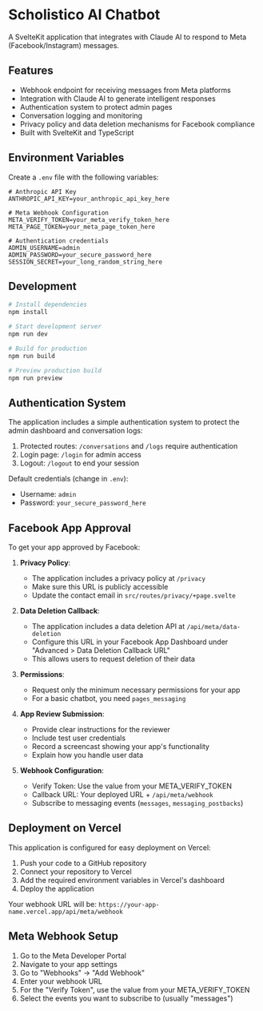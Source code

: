 # Scholistico AI Chatbot

A SvelteKit application that integrates with Claude AI to respond to Meta (Facebook/Instagram) messages.

## Features

- Webhook endpoint for receiving messages from Meta platforms
- Integration with Claude AI to generate intelligent responses
- Authentication system to protect admin pages
- Conversation logging and monitoring
- Privacy policy and data deletion mechanisms for Facebook compliance
- Built with SvelteKit and TypeScript

## Environment Variables

Create a `.env` file with the following variables:

```
# Anthropic API Key
ANTHROPIC_API_KEY=your_anthropic_api_key_here

# Meta Webhook Configuration
META_VERIFY_TOKEN=your_meta_verify_token_here
META_PAGE_TOKEN=your_meta_page_token_here

# Authentication credentials
ADMIN_USERNAME=admin
ADMIN_PASSWORD=your_secure_password_here
SESSION_SECRET=your_long_random_string_here
```

## Development

```bash
# Install dependencies
npm install

# Start development server
npm run dev

# Build for production
npm run build

# Preview production build
npm run preview
```

## Authentication System

The application includes a simple authentication system to protect the admin dashboard and conversation logs:

1. Protected routes: `/conversations` and `/logs` require authentication
2. Login page: `/login` for admin access
3. Logout: `/logout` to end your session

Default credentials (change in `.env`):
- Username: `admin`
- Password: `your_secure_password_here`

## Facebook App Approval

To get your app approved by Facebook:

1. **Privacy Policy**:
   - The application includes a privacy policy at `/privacy`
   - Make sure this URL is publicly accessible
   - Update the contact email in `src/routes/privacy/+page.svelte`

2. **Data Deletion Callback**:
   - The application includes a data deletion API at `/api/meta/data-deletion`
   - Configure this URL in your Facebook App Dashboard under "Advanced > Data Deletion Callback URL"
   - This allows users to request deletion of their data

3. **Permissions**:
   - Request only the minimum necessary permissions for your app
   - For a basic chatbot, you need `pages_messaging`

4. **App Review Submission**:
   - Provide clear instructions for the reviewer
   - Include test user credentials
   - Record a screencast showing your app's functionality
   - Explain how you handle user data

5. **Webhook Configuration**:
   - Verify Token: Use the value from your META_VERIFY_TOKEN
   - Callback URL: Your deployed URL + `/api/meta/webhook`
   - Subscribe to messaging events (`messages`, `messaging_postbacks`)

## Deployment on Vercel

This application is configured for easy deployment on Vercel:

1. Push your code to a GitHub repository
2. Connect your repository to Vercel
3. Add the required environment variables in Vercel's dashboard
4. Deploy the application

Your webhook URL will be: `https://your-app-name.vercel.app/api/meta/webhook`

## Meta Webhook Setup

1. Go to the Meta Developer Portal
2. Navigate to your app settings
3. Go to "Webhooks" → "Add Webhook"
4. Enter your webhook URL
5. For the "Verify Token", use the value from your META_VERIFY_TOKEN
6. Select the events you want to subscribe to (usually "messages")
